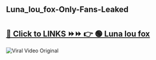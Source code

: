 
 ## Luna_lou_fox-Only-Fans-Leaked

# <h2><a href="https://clipsfans.com/Luna_lou_fox&ref=git">🔗 Click to LINKS ⏩⏩ 👉 🟢 Luna lou fox </a></h2>

<a href="https://clipsfans.com/Luna_lou_fox&ref=git" rel="nofollow" data-target="animated-image.originalLink"><img src="https://i.ibb.co.com/xMMVF88/686577567.gif" alt="Viral Video Original" style="max-width: 100%; display: inline-block;" data-target="animated-image.originalImage"></a>

